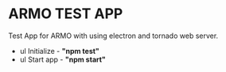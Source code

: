 # ARMO TEST APP

Test App for ARMO with using electron and tornado web server.

- ul Initialize - **"npm test"**
- ul Start app - **"npm start"**
